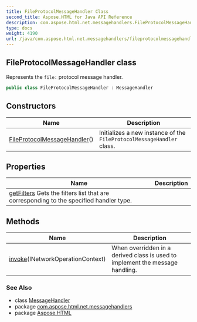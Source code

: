 ```yaml
---
title: FileProtocolMessageHandler Class
second_title: Aspose.HTML for Java API Reference
description: com.aspose.html.net.messagehandlers.FileProtocolMessageHandler class. Represents the file protocol message handler
type: docs
weight: 4190
url: /java/com.aspose.html.net.messagehandlers/fileprotocolmessagehandler/
---
```

## FileProtocolMessageHandler class

Represents the `file:` protocol message handler.

```java
public class FileProtocolMessageHandler : MessageHandler
```

## Constructors

| Name | Description |
| --- | --- |
| [FileProtocolMessageHandler](fileprotocolmessagehandler/)() | Initializes a new instance of the `FileProtocolMessageHandler` class. |

## Properties

| Name | Description |
| --- | --- |
| [getFilters](../../com.aspose.html.net/messagehandler/filters/) Gets the filters list that are corresponding to the specified handler type. |

## Methods

| Name | Description |
| --- | --- |
| [invoke](../../com.aspose.html.net.messagehandlers/fileprotocolmessagehandler/invoke/)(INetworkOperationContext) | When overridden in a derived class is used to implement the message handling. |

### See Also

* class [MessageHandler](../../com.aspose.html.net/messagehandler/)
* package [com.aspose.html.net.messagehandlers](../../com.aspose.html.net.messagehandlers/)
* package [Aspose.HTML](../../)

